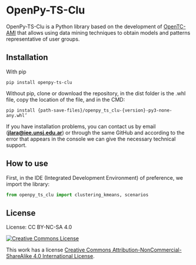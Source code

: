 OpenPy-TS-Clu
===========================================
OpenPy-TS-Clu is a Python library based on the development of [OpenTC-AMI](https://sourceforge.net/projects/opentc-ami/) that allows using data mining techniques to obtain models and patterns representative of user groups.

## Installation

With pip

``pip install openpy-ts-clu``

Without pip, clone or download the repository, in the dist folder is the .whl file, copy the location of the file, and in the CMD:

``pip install {path-save-files}/openpy_ts_clu-{version}-py3-none-any.whl’``

<div id='id2'/>

If you have installation problems, you can contact us by email (**jlara@iee.unsj.edu.ar**) or through the same GitHub and according to the error that appears in the console we can give the necessary technical support.

## How to use  <a name="id1"></a>

First, in the IDE (Integrated Development Environment) of preference, we import the library:

```Python
from openpy_ts_clu import clustering_kmeans, scenarios
```

## License

License: CC BY-NC-SA 4.0

<a rel="license" href="http://creativecommons.org/licenses/by-nc-sa/4.0/"><img alt="Creative Commons License" style="border-width:0" src="https://i.creativecommons.org/l/by-nc-sa/4.0/88x31.png" /></a><br />

This work has a license <a rel="license" href="http://creativecommons.org/licenses/by-nc-sa/4.0/">Creative Commons Attribution-NonCommercial-ShareAlike 4.0 International License</a>.
